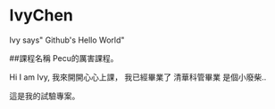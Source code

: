 # IvyChen
Ivy says" Github's Hello World"

##課程名稱
Pecu的厲害課程。

Hi I am Ivy, 我來開開心心上課， 我已經畢業了 清華科管畢業 是個小廢柴..      


這是我的試驗專案。
